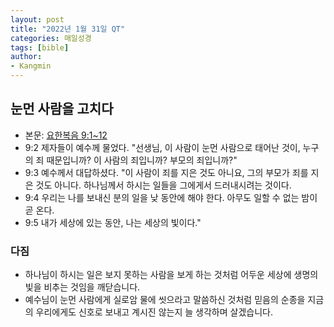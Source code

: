 ```yaml
---
layout: post
title: "2022년 1월 31일 QT"
categories: 매일성경
tags: [bible]
author:
- Kangmin
---
```


## 눈먼 사람을 고치다
- 본문: [요한복음 9:1~12](https://www.bskorea.or.kr/bible/korbibReadpage.php?version=SAENEW&book=jhn&chap=9&sec=1&cVersion=&fontSize=15px&fontWeight=normal)
- 9:2 제자들이 예수께 물었다. "선생님, 이 사람이 눈먼 사람으로 태어난 것이, 누구의 죄 때문입니까? 이 사람의 죄입니까? 부모의 죄입니까?"
- 9:3 예수께서 대답하셨다. "이 사람이 죄를 지은 것도 아니요, 그의 부모가 죄를 지은 것도 아니다. 하나님께서 하시는 일들을 그에게서 드러내시려는 것이다.
- 9:4 우리는 나를 보내신 분의 일을 낮 동안에 해야 한다. 아무도 일할 수 없는 밤이 곧 온다.
- 9:5 내가 세상에 있는 동안, 나는 세상의 빛이다."

### 다짐
- 하나님이 하시는 일은 보지 못하는 사람을 보게 하는 것처럼 어두운 세상에 생명의 빛을 비추는 것임을 깨닫습니다.
- 예수님이 눈먼 사람에게 실로암 물에 씻으라고 말씀하신 것처럼 믿음의 순종을 지금의 우리에게도 신호로 보내고 계시진 않는지 늘 생각하며 살겠습니다.
